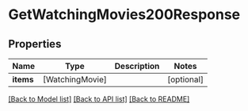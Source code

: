 # GetWatchingMovies200Response

## Properties
Name | Type | Description | Notes
------------ | ------------- | ------------- | -------------
**items** | [WatchingMovie] |  | [optional] 

[[Back to Model list]](../README.md#documentation-for-models) [[Back to API list]](../README.md#documentation-for-api-endpoints) [[Back to README]](../README.md)


